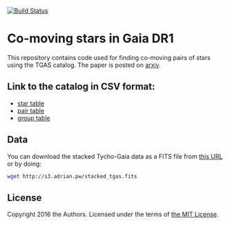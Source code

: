 
[![Build Status](https://travis-ci.com/smoh/gaia-comoving-stars.svg?token=snqHW5KtLdPNJV6qzcFr&branch=master)](https://travis-ci.com/smoh/gaia-comoving-stars)

# Co-moving stars in Gaia DR1

This repository contains code used for finding co-moving pairs of stars using the TGAS catalog. The paper is posted on [arxiv](https://arxiv.org/abs/1612.02440).

## Link to the catalog in CSV format:

- [star table](https://raw.githubusercontent.com/smoh/gaia-comoving-stars/master/paper/t1-1-star.txt)
- [pair table](https://raw.githubusercontent.com/smoh/gaia-comoving-stars/master/paper/t1-2-pair.txt)
- [group table](https://raw.githubusercontent.com/smoh/gaia-comoving-stars/master/paper/t1-3-group.txt)

## Data

You can download the stacked Tycho-Gaia data as a FITS file from
[this URL](http://s3.adrian.pw/stacked_tgas.fits) or by doing:

```bash
wget http://s3.adrian.pw/stacked_tgas.fits
```

## License

Copyright 2016 the Authors. Licensed under the terms of [the MIT
License](https://github.com/smoh/gaia-wide-binaries/blob/master/LICENSE).
